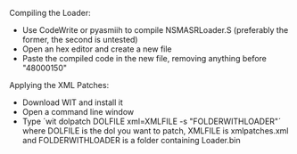 Compiling the Loader:
* Use CodeWrite or pyasmiih to compile NSMASRLoader.S (preferably the former, the second is untested)
* Open an hex editor and create a new file
* Paste the compiled code in the new file, removing anything before "48000150"

Applying the XML Patches:
* Download WIT and install it
* Open a command line window
* Type ´wit dolpatch DOLFILE xml=XMLFILE -s "FOLDERWITHLOADER"´ where DOLFILE is the dol you want to patch, XMLFILE is xmlpatches.xml and FOLDERWITHLOADER is a folder containing Loader.bin
